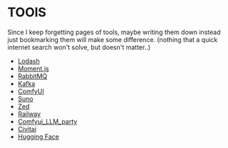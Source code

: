 # TOOlS

Since I keep forgetting pages of tools, maybe writing them down instead
just bookmarking them will make some difference.
(nothing that a quick internet search won't solve, but doesn't matter..)

- [Lodash](https://lodash.com/docs/)
- [Moment.js](http://momentjs.com/)
- [RabbitMQ](https://www.rabbitmq.com/)
- [Kafka](https://kafka.apache.org/quickstart)
- [ComfyUI](https://github.com/comfyanonymous/ComfyUI)
- [Suno](https://suno.com)
- [Zed](https://zed.dev/)
- [Railway](https://railway.app/)
- [Comfyui_LLM_party](https://github.com/heshengtao/comfyui_LLM_party)
- [Civitai](https://civitai.com/)
- [Hugging Face](https://huggingface.co/)
